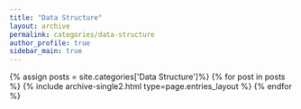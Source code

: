 ```yaml
---
title: "Data Structure"
layout: archive
permalink: categories/data-structure
author_profile: true
sidebar_main: true
---
```


{% assign posts = site.categories['Data Structure']%}
{% for post in posts %} {% include archive-single2.html type=page.entries_layout %} {% endfor %}
